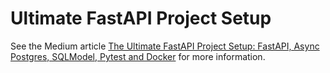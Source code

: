 # Ultimate FastAPI Project Setup

See the Medium article [The Ultimate FastAPI Project Setup: FastAPI, Async Postgres, SQLModel, Pytest and Docker]() for more information.
